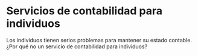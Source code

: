 Servicios de contabilidad para individuos
=========================================

Los individuos tienen serios problemas para mantener su estado contable. ¿Por qué no un servicio de contabilidad para individuos?
